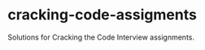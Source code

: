 cracking-code-assigments
========================

Solutions for Cracking the Code Interview assignments.
